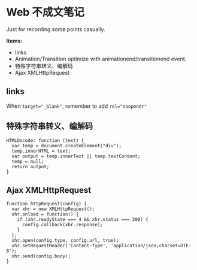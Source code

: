 # Web 不成文笔记

Just for recording some points casually.


**Items:**

* <a> links
* Animation/Transition optimize with animationend/transitionend event.
* 特殊字符串转义、编解码
* Ajax XMLHttpRequest



## <a> links

When <code>target="_blank"</code>, remember to add <code>rel="noopener"</code>


## 特殊字符串转义、编解码

```
HTMLDecode: function (text) {
  var temp = document.createElement("div");
  temp.innerHTML = text;
  var output = temp.innerText || temp.textContent;
  temp = null;
  return output;
}

```

## Ajax XMLHttpRequest

```
function httpRequest(config) {
  var xhr = new XMLHttpRequest();
  xhr.onload = function() {
    if (xhr.readyState === 4 && xhr.status === 200) {
      config.callback(xhr.response);
    }
  };
  xhr.open(config.type, config.url, true);
  xhr.setRequestHeader('Content-Type', 'application/json;charset=UTF-8');
  xhr.send(config.body);
}
```